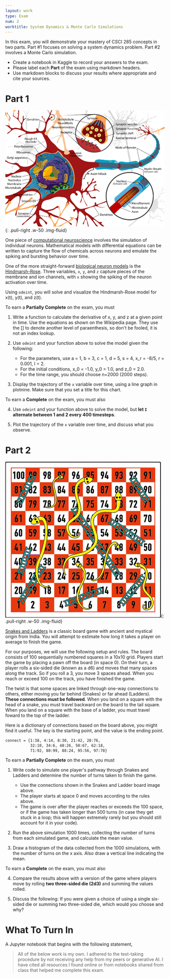 ```yaml
---
layout: work
type: Exam
num: 2
worktitle: System Dynamics & Monte Carlo Simulations
---
```


In this exam, you will demonstrate your mastery of CSCI 285 concepts in two parts. Part #1 focuses on solving a system dynamics problem. Part #2 involves a Monte Carlo simulation.

* Create a notebook in Kaggle to record your answers to the exam.
* Please label each **Part** of the exam using markdown headers. 
* Use markdown blocks to discuss your results where appropriate and cite your sources.

# Part 1

![Neuron Diagram](../assets/images/neuron.png){: .pull-right .w-50 .img-fluid}

One piece of [computational neuroscience](https://en.wikipedia.org/wiki/Computational_neuroscience) involves the simulation of individual neurons.
Mathematical models with differential equations can be written to capture the
flow of chemicals across neurons and emulate the spiking and bursting behavior
over time.

One of the more straight-forward [biological neuron models](https://en.wikipedia.org/wiki/Biological_neuron_model) is the [Hindmarsh-Rose](https://en.wikipedia.org/wiki/Hindmarsh%E2%80%93Rose_model). Three variables, `x`, `y`,
and `z` capture pieces of the membrane and ion channels, with `x` showing the
spiking of the neuron activation over time.

Using `odeint`, you will solve and visualize the Hindmarsh-Rose model for x(t), y(t), and z(t).

To earn a **Partially Complete** on the exam, you must 

1. Write a function to calculate the derivative of x, y, and z at a given point in time. Use the equations as shown on the Wikipedia page. They use the [] to denote another level of paraenthesis, so don't be fooled, it is not an index lookup.

2. Use `odeint` and your function above to solve the model given the following:

    * For the parameters, use a = 1, b = 3, c = 1, d = 5, s = 4, x_r = -8/5, r = 0.001, I = 2. 
    * For the initial conditions, x_0 = -1.0, y_0 = 1.0, and z_0 = 2.0. 
    * For the time range, you should choose n=2000 (2000 steps). 

3. Display the trajectory of the `x` variable over time, using a line graph in plotnine. Make sure that you set a title for this chart.

To earn a **Complete** on the exam, you must also 

4. Use `odeint` and your function above to solve the model, but **let `I` alternate between 1 and 2 every 400 timesteps**. 

5. Plot the trajectory of the `x` variable over time, and discuss what you observe.


# Part 2 

![Snakes and Ladders Board, from Yellow Mountain Imports](../assets/images/snakes_ladders.webp){: .pull-right .w-50 .img-fluid}

[Snakes and Ladders](https://en.wikipedia.org/wiki/Snakes_and_ladders) is a classic board game with ancient and mystical origin from India. You will attempt to estimate how long it takes a player on average to finish the game.

For our purposes, we will use the following setup and rules. The board consists of 100 sequentially numbered squares in a 10x10 grid. Players start the game by placing a pawn off the board (in space 0). On their turn, a player rolls a six-sided die (known as a d6) and moves that many spaces along the track. So if you roll a 3, you move 3 spaces ahead. When you reach or exceed 100 on the track, you have finished the game.

The twist is that some spaces are linked through one-way connections to others, either moving you far behind (Snakes) or far ahead (Ladders). **These connections must be followed**. When you land on a square with the head of a snake, you must travel backward on the board to the tail square. When you land on a square with the base of a ladder, you must travel foward to the top of the ladder.

Here is a dictionary of connections based on the board above, you might find it useful. The key is the starting point, and the value is the ending point.

```
connect = {1:38, 4:14, 8:30, 21:42, 28:76, 
           32:10, 34:6, 48:26, 50:67, 62:18, 
           71:92, 80:99, 88:24, 95:56, 97:78}
```

To earn a **Partially Complete** on the exam, you must 

1. Write code to simulate one player's pathway through Snakes and Ladders and determine the number of turns taken to finish the game. 

    * Use the connections shown in the Snakes and Ladder board image above. 
    * The player starts at space 0 and moves according to the rules above. 
    * The game is over after the player reaches or exceeds the 100 space, or if the game has taken longer than 500 turns (in case they get stuck in a loop; this will happen extremely rarely but you should still account for it in your code).

2. Run the above simulation 1000 times, collecting the number of turns from each simulated game, and calculate the mean value.

3. Draw a histogram of the data collected from the 1000 simulations, with the number of turns on the x axis. Also draw a vertical line indicating the mean.

To earn a **Complete** on the exam, you must also 

4. Compare the results above with a version of the game where players move by rolling **two three-sided die (2d3)** and summing the values rolled.

5. Discuss the following: If you were given a choice of using a single six-sided die or summing two three-sided die, which would you choose and why?


# What To Turn In

A Jupyter notebook that begins with the following statement, 

> All of the below work is my own. I adhered to the test-taking procedure by not receiving any help from my peers or generative AI. I have cited all resources I found online or from notebooks shared from class that helped me complete this exam.